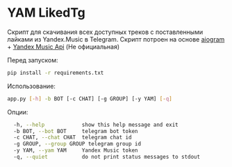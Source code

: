 # YAM LikedTg

Скрипт для скачивания всех доступных треков с поставленными лайками из Yandex.Music в Telegram.
Скрипт потроен на основе [aiogram](https://github.com/aiogram/aiogram "aiogram") + [Yandex Music Api](https://github.com/MarshalX/yandex-music-api "Yandex Music Api") (Не официальная)


Перед запуском:
```bash
pip install -r requirements.txt
```

Использование: 
```bash
app.py [-h] -b BOT [-c CHAT] [-g GROUP] [-y YAM] [-q]
```


Опции:

```bash
  -h, --help            show this help message and exit
  -b BOT, --bot BOT     telegram bot token
  -c CHAT, --chat CHAT  telegram chat id
  -g GROUP, --group GROUP telegram group id
  -y YAM, --yam YAM     Yandex Music token
  -q, --quiet           do not print status messages to stdout
```
